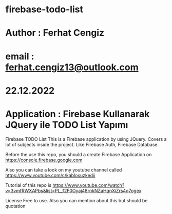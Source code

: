 # firebase-todo-list
# Author : Ferhat Cengiz
# email : ferhat.cengiz13@outlook.com
# 22.12.2022
# Application : Firebase Kullanarak JQuery ile TODO List Yapımı

Firebase TODO List
This is a Firebase application by using JQuery. Covers a lot of subjects inside the project. Like Firebase Auth, Firebase Database.

Before the use this repo, you should a create Firebase Application on https://console.firebase.google.com

Also you can take a look on my youtube channel called https://www.youtube.com/c/kablosuzkedii

Tutorial of this repo is https://www.youtube.com/watch?v=3vmfRWXAPbs&list=PL_f2F0Oyaj48rnkNZaHqnXiZrs4q7ogex

License
Free to use. Also you can mention about this but should be quotation
